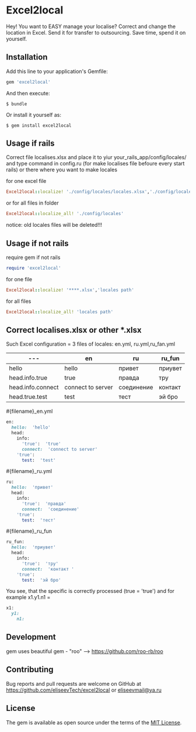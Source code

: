 # Excel2local
Hey! You want to EASY manage your localise?
Correct and change the location in Excel. Send it for transfer to outsourcing. Save time, spend it on yourself.

## Installation

Add this line to your application's Gemfile:
```ruby
gem 'excel2local'
```

And then execute:

    $ bundle

Or install it yourself as:

    $ gem install excel2local

## Usage if rails
Correct file localises.xlsx and place it to yiur your_rails_app/config/locales/
and type command in config.ru (for make localises file befoure every start rails) or there where you want to make locales

for one excel file
```ruby
Excel2local::localize! './config/locales/locales.xlsx','./config/locales'
```
or for all files in folder 
```ruby
Excel2local::localize_all! './config/locales'
```

notice: old locales files will be deleted!!!

## Usage if not rails
require gem if not rails
```ruby
require 'excel2local' 
```
for one file
```ruby
Excel2local::localize! '****.xlsx','locales path'
```
for all files
```ruby
Excel2local::localize_all! 'locales path'
```


## Correct localises.xlsx or other *.xlsx
Such Excel configuration = 3 files of locales: en.yml, ru.yml,ru_fan.yml

--- | en | ru | ru_fun |  
--- | --- | --- | --- |  
hello | hello | привет | приувет |
head.info.true | true | правда | тру | 
head.info.connect | connect to server | соединение | контакт  | 
head.true.test | test | тест | эй бро | 


#{filename}_en.yml 
```ruby
en:
  hello:  'hello'
  head:
    info:
      'true':  'true'
      connect:  'connect to server'
    'true':
      test:  'test'
```
#{filename}_ru.yml
```ruby
ru:
  hello:  'привет'
  head:
    info:
      'true':  'правда'
      connect:  'соединение'
    'true':
      test:  'тест'
```
#{filename}_ru_fun 
```ruby
ru_fun:
  hello:  'приувет'
  head:
    info:
      'true':  'тру'
      connect:  'контакт '
    'true':
      test:  'эй бро'
```


You see, that the specific is correctly processed (true = 'true')
and for example
x1.y1.n1 = 
```ruby
x1:
  y1: 
    n1: 
```
## Development
gem uses beautiful gem - "roo"  --> https://github.com/roo-rb/roo


## Contributing

Bug reports and pull requests are welcome on GitHub at https://github.com/eliseevTech/excel2local or eliseevmail@ya.ru

## License

The gem is available as open source under the terms of the [MIT License](https://opensource.org/licenses/MIT).
